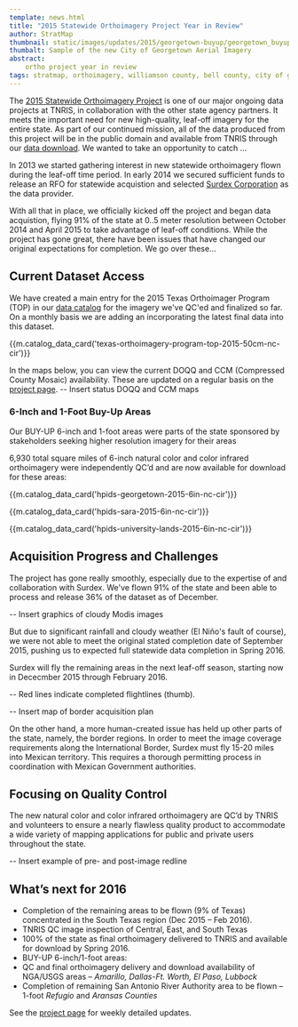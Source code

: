 ```yaml
---
template: news.html
title: "2015 Statewide Orthoimagery Project Year in Review"
author: StratMap
thumbnail: static/images/updates/2015/georgetown-buyup/georgetown_buyup_th.jpg
thumbalt: Sample of the new City of Georgetown Aerial Imagery
abstract:
    ortho project year in review
tags: stratmap, orthoimagery, williamson county, bell county, city of georgetown
---
```


The [2015 Statewide Orthoimagery Project](2015-statewide-orthoimagery-project) is one of our major ongoing data projects at TNRIS, in collaboration with the other state agency partners. It meets the important need for new high-quality, leaf-off imagery for the entire state. As part of our continued mission, all of the data produced from this project will be in the public domain and available from TNRIS through our [data download](data-download). We wanted to take an opportunity to catch ...

In 2013 we started gathering interest in new statewide orthoimagery flown during the leaf-off time period. In early 2014 we secured sufficient funds to release an RFO for statewide acquistion and selected [Surdex Corporation](https://www.surdex.net/) as the data provider.

With all that in place, we officially kicked off the project and began data acquistion, flying 91% of the state at 0..5 meter resolution between October 2014 and April 2015 to take advantage of leaf-off conditions. While the project has gone great, there have been issues that have changed our original expectations for completion. We go over these...

## Current Dataset Access

We have created a main entry for the 2015 Texas Orthoimager Program (TOP) in our [data catalog](data-catalog) for the imagery we've QC'ed and finalized so far. On a monthly basis we are adding an incorporating the latest final data into this dataset.

{{m.catalog_data_card('texas-orthoimagery-program-top-2015-50cm-nc-cir')}}

In the maps below, you can view the current DOQQ and CCM (Compressed County Mosaic) availability. These are updated on a regular basis on the [project page](2015-statewide-orthoimagery-project).
-- Insert status DOQQ and CCM maps


### 6-Inch and 1-Foot Buy-Up Areas

Our BUY-UP 6-inch and 1-foot areas were parts of the state sponsored by stakeholders seeking higher resolution imagery for their areas

 6,930 total square miles of 6-inch natural color and color infrared orthoimagery were independently QC’d and are now available for download for these areas:

{{m.catalog_data_card('hpids-georgetown-2015-6in-nc-cir')}}

{{m.catalog_data_card('hpids-sara-2015-6in-nc-cir')}}

{{m.catalog_data_card('hpids-university-lands-2015-6in-nc-cir')}}

## Acquisition Progress and Challenges

The project has gone really smoothly, especially due to the expertise of and collaboration with Surdex. We've flown 91% of the state and been able to process and release 36% of the dataset as of December.

-- Insert graphics of cloudy Modis images

But due to significant rainfall and cloudy weather (El Niño's fault of course), we were not able to meet the original stated completion date of September 2015, pushing us to expected full statewide data completion in Spring 2016.

Surdex will fly the remaining areas in the next leaf-off season, starting now in Dececmber 2015 through February 2016.

-- Red lines indicate completed flightlines (thumb).

-- Insert map of border acquisition plan

On the other hand, a more human-created issue has held up other parts of the state, namely, the border regions. In order to meet the image coverage requirements along the International Border, Surdex must fly 15-20 miles into Mexican territory. This requires a thorough permitting process in coordination with Mexican Government authorities.

## Focusing on Quality Control

The new natural color and color infrared orthoimagery are QC’d by TNRIS and volunteers to ensure a nearly flawless quality product to accommodate a wide variety of mapping applications for public and private users throughout the state. 

-- Insert example of pre- and post-image redline

## What’s next for 2016

*	Completion of the remaining areas to be flown (9% of Texas) concentrated in the South Texas region (Dec 2015 – Feb 2016).
*	TNRIS QC image inspection of Central, East, and South Texas
*	100% of the state as final orthoimagery delivered to TNRIS and available for download by Spring 2016.
*	BUY-UP 6-inch/1-foot areas:
  *	QC and final orthoimagery delivery and download availability of NGA/USGS areas – *Amarillo, Dallas-Ft. Worth, El Paso, Lubbock*
  *	Completion of remaining San Antonio River Authority area to be flown – 1-foot *Refugio* and *Aransas Counties*

See the [project page](2015-statewide-orthoimagery-project) for weekly detailed updates.
